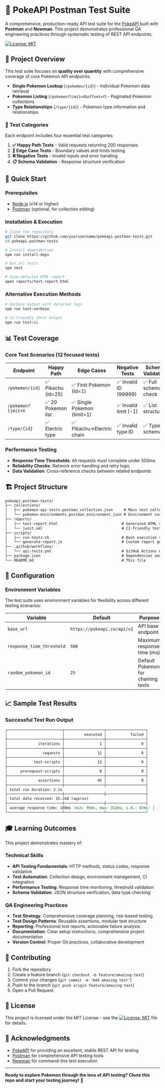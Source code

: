 # 🔬 PokeAPI Postman Test Suite

A comprehensive, production-ready API test suite for the [PokeAPI](https://pokeapi.co/) built with **Postman** and **Newman**. This project demonstrates professional QA engineering practices through systematic testing of REST API endpoints.

[![License: MIT](https://img.shields.io/badge/License-MIT-yellow.svg)](https://opensource.org/licenses/MIT)

## 🎯 Project Overview

This test suite focuses on **quality over quantity** with comprehensive coverage of core Pokemon API endpoints:

- **Single Pokemon Lookup** (`/pokemon/{id}`) - Individual Pokemon data retrieval
- **Pokemon Listing** (`/pokemon?limit=X&offset=Y`) - Paginated Pokemon collections  
- **Type Relationships** (`/type/{id}`) - Pokemon type information and relationships

### 🧪 Test Categories

Each endpoint includes four essential test categories:

1. **✅ Happy Path Tests** - Valid requests returning 200 responses
2. **🔄 Edge Case Tests** - Boundary values and limits testing
3. **❌ Negative Tests** - Invalid inputs and error handling
4. **📋 Schema Validation** - Response structure verification

## 🚀 Quick Start

### Prerequisites

- [Node.js](https://nodejs.org/) (v14 or higher)
- [Postman](https://www.postman.com/downloads/) (optional, for collection editing)

### Installation & Execution

```bash
# Clone the repository
git clone https://github.com/yourusername/pokeapi-postman-tests.git
cd pokeapi-postman-tests

# Install dependencies
npm run install-deps

# Run all tests
npm test

# View detailed HTML report
open reports/test-report.html
```

### Alternative Execution Methods

```bash
# Verbose output with detailed logs
npm run test:verbose

# CI-friendly JUnit output
npm run test:ci
```

## 📊 Test Coverage

### Core Test Scenarios (12 focused tests)

| Endpoint | Happy Path | Edge Cases | Negative Tests | Schema Validation |
|----------|------------|------------|----------------|-------------------|
| `/pokemon/{id}` | ✅ Pikachu (id=25) | ✅ First Pokemon (id=1) | ✅ Invalid ID (99999) | ✅ Full schema check |
| `/pokemon?limit=X` | ✅ 20 Pokemon list | ✅ Single Pokemon (limit=1) | ✅ Invalid limit (-1) | ✅ List structure |
| `/type/{id}` | ✅ Electric type | ✅ Pikachu→Electric chain | ✅ Invalid type ID | ✅ Type schema |

### Performance Testing

- **Response Time Thresholds**: All requests must complete under 500ms
- **Reliability Checks**: Network error handling and retry logic
- **Data Validation**: Cross-reference checks between related endpoints

## 🏗️ Project Structure

```markdown
pokeapi-postman-tests/
├── collections/
│   ├── pokemon-api-tests.postman_collection.json     # Main test collection
│   └── pokemon-environments.postman_environment.json # Environment variables
├── reports/
│   ├── test-report.html                             # Generated HTML report
│   └── junit.xml                                    # CI-friendly test results
├── scripts/
│   ├── run-tests.sh                                 # Bash execution script
│   └── generate-report.js                           # Custom report generator
├── .github/workflows/
│   └── api-tests.yml                                # GitHub Actions CI pipeline
├── package.json                                     # Dependencies and scripts
└── README.md                                        # This file
```

## 🔧 Configuration

### Environment Variables

The test suite uses environment variables for flexibility across different testing scenarios:

| Variable | Default | Purpose |
|----------|---------|---------|
| `base_url` | `https://pokeapi.co/api/v2` | API base endpoint |
| `response_time_threshold` | `500` | Maximum response time (ms) |
| `random_pokemon_id` | `25` | Default Pokemon for chaining tests |

## 📈 Sample Test Results

### Successful Test Run Output

```markdown
┌─────────────────────────┬──────────────────┬──────────────────┐
│                         │         executed │           failed │
├─────────────────────────┼──────────────────┼──────────────────┤
│              iterations │                1 │                0 │
├─────────────────────────┼──────────────────┼──────────────────┤
│                requests │               12 │                0 │
├─────────────────────────┼──────────────────┼──────────────────┤
│            test-scripts │               12 │                0 │
├─────────────────────────┼──────────────────┼──────────────────┤
│      prerequest-scripts │                8 │                0 │
├─────────────────────────┼──────────────────┼──────────────────┤
│              assertions │               45 │                0 │
├─────────────────────────┼──────────────────┼──────────────────┤
│ total run duration: 2.1s                                      │
├─────────────────────────┼──────────────────┼──────────────────┤
│ total data received: 15.2kB (approx)                          │
├─────────────────────────┼──────────────────┼──────────────────┤
│ average response time: 180ms [min: 95ms, max: 312ms, s.d.: 67ms] │
└─────────────────────────┴──────────────────┴──────────────────┘
```

## 🎓 Learning Outcomes

This project demonstrates mastery of:

### Technical Skills

- **API Testing Fundamentals**: HTTP methods, status codes, response validation
- **Test Automation**: Collection design, environment management, CI integration
- **Performance Testing**: Response time monitoring, threshold validation
- **Schema Validation**: JSON structure verification, data type checking

### QA Engineering Practices

- **Test Strategy**: Comprehensive coverage planning, risk-based testing
- **Test Design Patterns**: Reusable assertions, modular test structure
- **Reporting**: Professional test reports, actionable failure analysis
- **Documentation**: Clear setup instructions, comprehensive project documentation
- **Version Control**: Proper Git practices, collaborative development

## 🤝 Contributing

1. Fork the repository
2. Create a feature branch (`git checkout -b feature/amazing-test`)
3. Commit your changes (`git commit -m 'Add amazing test'`)
4. Push to the branch (`git push origin feature/amazing-test`)
5. Open a Pull Request

## 📄 License

This project is licensed under the MIT License - see the [![License: MIT](https://img.shields.io/badge/License-MIT-yellow.svg)](https://opensource.org/licenses/MIT) file for details.

## 🙏 Acknowledgments

- [PokeAPI](https://pokeapi.co/) for providing an excellent, stable REST API for testing
- [Postman](https://www.postman.com/) for comprehensive API testing tools
- [Newman](https://github.com/postmanlabs/newman) for command-line test execution

---

**Ready to explore Pokemon through the lens of API testing? Clone this repo and start your testing journey!** 🚀
